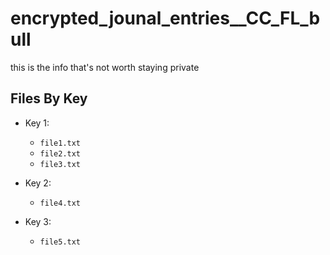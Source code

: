 # encrypted_jounal_entries__CC_FL_bull
this is the info that's not worth staying private

## Files By Key 

- Key 1: 
    * `file1.txt`
    * `file2.txt`  
    * `file3.txt`

- Key 2:
    * `file4.txt` 

- Key 3:
   * `file5.txt` 
